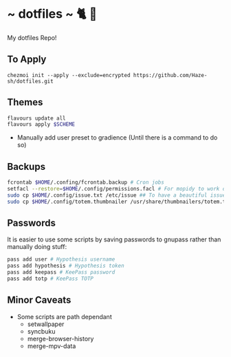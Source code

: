 # ~ dotfiles ~ 🐈 🍻

My dotfiles Repo!


## To Apply

```
chezmoi init --apply --exclude=encrypted https://github.com/Haze-sh/dotfiles.git
```

## Themes

```bash
flavours update all
flavours apply $SCHEME
```

- Manually add user preset to gradience (Until there is a command to do so)

## Backups

```bash
fcrontab $HOME/.confing/fcrontab.backup # Cron jobs
setfacl --restore=$HOME/.config/permissions.facl # For mopidy to work on local files
sudo cp $HOME/.config/issue.txt /etc/issue ## To have a beautiful issue
sudo cp $HOME/.config/totem.thumbnailer /usr/share/thumbnailers/totem.thumbnailer # Better thumbnails
```

## Passwords

It is easier to use some scripts by saving passwords to gnupass rather than manually doing stuff:

```bash
pass add user # Hypothesis username
pass add hypothesis # Hypothesis token
pass add keepass # KeePass password
pass add totp # KeePass TOTP
```

## Minor Caveats

- Some scripts are path dependant
	* setwallpaper
	* syncbuku
	* merge-browser-history
	* merge-mpv-data
